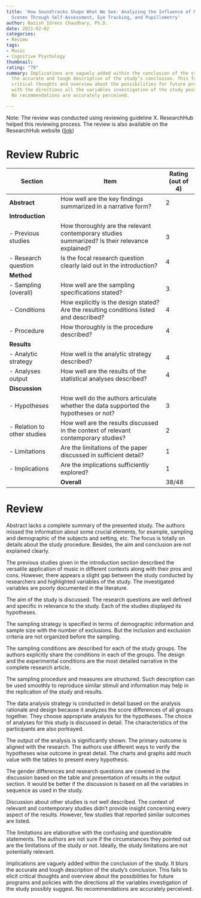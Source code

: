 ```yaml
---
title: 'How Soundtracks Shape What We See: Analyzing the Influence of Music on Visual
  Scenes Through Self-Assessment, Eye Tracking, and Pupillometry'
author: Nazish Idrees Chaudhary, Ph.D.
date: 2021-02-02
categories:
- Review
tags:
- Music
- Cognitive Psychology
thumbnail: 
rating: "79"
summary: Implications are vaguely added within the conclusion of the study. It blurs
  the accurate and tough description of the study’s conclusion. This fails to elicit
  critical thoughts and overview about the possibilities for future programs and policies
  with the directions all the variables investigation of the study possibly suggest.
  No recommendations are accurately perceived.

---
```

Note: The review was conducted using reviewing guideline X. ResearchHub helped this reviewing process. The review is also available on the ResearchHub website ([link](https://www.researchhub.com/paper/874558/how-soundtracks-shape-what-we-see-analyzing-the-influence-of-music-on-visual-scenes-through-self-assessment-eye-tracking-and-pupillometry))

# Review Rubric

| Section                              | Item                                  |  Rating (out of 4)|
|---------------------------------------|------------------------------------------------------------------------------------------------|---|
| **Abstract**                              | How well are the key findings summarized in a narrative form?                                  |   2|
| **Introduction** |
|  - Previous studies        | How thoroughly are the relevant contemporary studies summarized? Is their relevance explained? |   3|
| - Research question       | Is the focal research question clearly laid out in the introduction?                           |   4|
| **Method** |
| - Sampling (overall)            | How well are the sampling specifications stated?                                               |   3|
| - Conditions                    | How explicitly is the design stated? Are the resulting conditions listed and described?        |   4|
| - Procedure                     | How thoroughly is the procedure described?                                                     |   4|
| **Results** |
| - Analytic strategy            | How well is the analytic strategy described?                                                   |   4|
| - Analyses output              | How well are the results of the statistical analyses described?                                |   4|
| **Discussion** |
| - Hypotheses                | How well do the authors articulate whether the data supported the hypotheses or not?           |   3|
| - Relation to other studies | How well are the results discussed in the context of relevant contemporary studies?            |   2|
| - Limitations               | Are the limitations of the paper discussed in sufficient detail?                               |   1|
| - Implications              | Are the implications sufficiently explored?                                                    |   1|
|               |                                                   **Overall** |   38/48|


# Review

Abstract lacks a complete summary of the presented study. The authors missed the information about some crucial elements, for example, sampling and demographic of the subjects and setting, etc. The focus is totally on details about the study procedure. Besides, the aim and conclusion are not explained clearly.

The previous studies given in the introduction section described the versatile application of music in different contexts along with their pros and cons. However, there appears a slight gap between the study conducted by researchers and highlighted variables of the study. The investigated variables are poorly documented in the literature.

The aim of the study is discussed. The research questions are well defined and specific in relevance to the study. Each of the studies displayed its hypotheses.

The sampling strategy is specified in terms of demographic information and sample size with the number of exclusions. But the inclusion and exclusion criteria are not organized before the sampling.

The sampling conditions are described for each of the study groups. The authors explicitly share the conditions in each of the groups. The design and the experimental conditions are the most detailed narrative in the complete research article.

The sampling procedure and measures are structured. Such description can be used smoothly to reproduce similar stimuli and information may help in the replication of the study and results.

The data analysis strategy is conducted in detail based on the analysis rationale and design because it analyzes the score differences of all groups together. They choose appropriate analysis for the hypotheses. The choice of analyses for this study is discussed in detail. The characteristics of the participants are also portrayed.

The output of the analysis is significantly shown. The primary outcome is aligned with the research. The authors use different ways to verify the hypotheses wise outcome in great detail. The charts and graphs add much value with the tables to present every hypothesis.

The gender differences and research questions are covered in the discussion based on the table and presentation of results in the output section. It would be better if the discussion is based on all the variables in sequence as used in the study.

Discussion about other studies is not well described. The context of relevant and contemporary studies didn’t provide insight concerning every aspect of the results. However, few studies that reported similar outcomes are listed.

The limitations are elaborative with the confusing and questionable statements. The authors are not sure if the circumstances they pointed out are the limitations of the study or not. Ideally, the study limitations are not potentially relevant.

Implications are vaguely added within the conclusion of the study. It blurs the accurate and tough description of the study’s conclusion. This fails to elicit critical thoughts and overview about the possibilities for future programs and policies with the directions all the variables investigation of the study possibly suggest. No recommendations are accurately perceived.